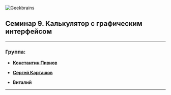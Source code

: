 ![Geekbrains](https://frontend-scripts.hb.bizmrg.com/unique-hf/svg/logo_gb_dark_mobile.svg)
## Семинар 9. Калькулятор с графическим интерфейсом

---

### Группа:
* [**Константин Пивнов**](https://gb.ru/users/1215073)

* [**Сергей Карташов**](https://gb.ru/users/7683636)

* **Виталий**

---
